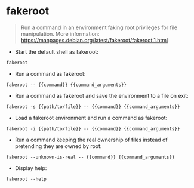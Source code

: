 # fakeroot

> Run a command in an environment faking root privileges for file manipulation.
> More information: <https://manpages.debian.org/latest/fakeroot/fakeroot.1.html>

- Start the default shell as fakeroot:

`fakeroot`

- Run a command as fakeroot:

`fakeroot -- {{command}} {{command_arguments}}`

- Run a command as fakeroot and save the environment to a file on exit:

`fakeroot -s {{path/to/file}} -- {{command}} {{command_arguments}}`

- Load a fakeroot environment and run a command as fakeroot:

`fakeroot -i {{path/to/file}} -- {{command}} {{command_arguments}}`

- Run a command keeping the real ownership of files instead of pretending they are owned by root:

`fakeroot --unknown-is-real -- {{command}} {{command_arguments}}`

- Display help:

`fakeroot --help`
